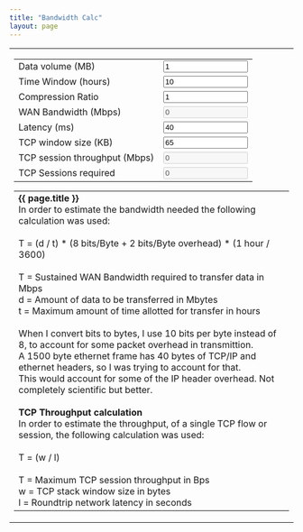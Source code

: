 ```yaml
---
title: "Bandwidth Calc"
layout: page
---
```

<script type="text/javascript">
<!--
function docalc()
{
  document.temps.WAN_bandwidth.value = (((document.temps.data_volume.value*10) / document.temps.compression_ratio.value) / (document.temps.time_window.value * 3600))
  document.temps.session_throughput.value = ((((document.temps.window_size.value*1024) / (document.temps.latency.value * 0.001)) * 8 * 0.000001))
  document.temps.sessions.value = Math.ceil(document.temps.WAN_bandwidth.value / document.temps.session_throughput.value)	
}

//-->
</script>

<table width="100%" cellpadding="4" cellspacing="0" border="0" align="center">
<tr>
<td>
<form name="temps" action="">
<table align="center">
  <tr>
    <td valign="top">Data volume (MB)</td>
	  <td valign="top"><input type="text" name="data_volume" onchange="docalc()" style="width:150px" value="1" maxlength="10" size="10" />	</td>
	</tr>
	<tr>
	  <td valign="top">Time Window (hours)</td>
	  <td valign="top"><input type="text" name="time_window" onchange="docalc()" style="width:150px" value="10" size="10" maxlength="10" />	</td>
	</tr>
	<tr>
	  <td valign="top">Compression Ratio</td>
	  <td valign="top"><input type="text" name="compression_ratio" onchange="docalc()" style="width:150px" value="1" size="10" maxlength="10" />	</td>
	</tr>
	<tr>
	  <td valign="top">WAN Bandwidth (Mbps)</td>
	  <td valign="top"><input type="text" name="WAN_bandwidth" onchange="docalc()" style="width:150px" value="0" size="10" maxlength="10" disabled="disabled" />	</td>
	</tr>
	<tr>
	  <td valign="top">Latency (ms)</td>
	  <td valign="top"><input type="text" name="latency" onchange="docalc()" style="width:150px" value="40" size="10" maxlength="10" />	</td>
	</tr>
	<tr>
	  <td valign="top">TCP window size (KB)</td>
	  <td valign="top"><input type="text" name="window_size" onchange="docalc()" style="width:150px" value="65" size="10" maxlength="10" />	</td>
	</tr>
	<tr>
	  <td valign="top">TCP session throughput (Mbps)</td>
	  <td valign="top"><input type="text" name="session_throughput" onchange="docalc()" style="width:150px" value="0" size="10" maxlength="10" disabled="disabled" />	</td>
	</tr>
	<tr>
	  <td valign="top">TCP Sessions required</td>
	  <td valign="top"><input type="text" name="sessions" onchange="docalc()" style="width:150px" value="0" size="10" maxlength="10" disabled="disabled" />	</td>
	</tr>
</table>
</form>
<table align="center">
	<tr>
	  <td>
      <b>{{ page.title }}</b><br />
In order to estimate the bandwidth needed the following calculation was used:<br />
<br />
T = (d / t) * (8 bits/Byte + 2 bits/Byte overhead) * (1 hour / 3600)<br />
<br />
T = Sustained WAN Bandwidth required to transfer data in Mbps<br />
d = Amount of data to be transferred in Mbytes<br />
t = Maximum amount of time allotted for transfer in hours<br />
<br />
When I convert bits to bytes, I use 10 bits per byte instead of 8, to account for some packet overhead in transmittion.<br />
A 1500 byte ethernet frame has 40 bytes of TCP/IP and ethernet headers, so I was trying to account for that.<br />
This would account for some of the IP header overhead.   Not completely scientific but better.<br /> 
<br />
<b>TCP Throughput calculation</b><br />
In order to estimate the throughput, of a single TCP flow or session, the following calculation was used:<br />
<br />
T = (w / l)<br />
<br />
T = Maximum TCP session throughput in Bps<br />
w = TCP stack window size in bytes<br />
l = Roundtrip network latency in seconds<br />
	  </td>
	</tr>
</table>
</td>
</tr>
</table>
